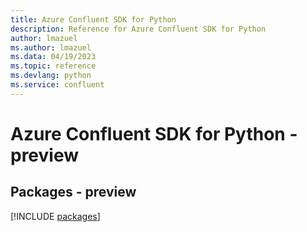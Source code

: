 ```yaml
---
title: Azure Confluent SDK for Python
description: Reference for Azure Confluent SDK for Python
author: lmazuel
ms.author: lmazuel
ms.data: 04/19/2023
ms.topic: reference
ms.devlang: python
ms.service: confluent
---
```

# Azure Confluent SDK for Python - preview
## Packages - preview
[!INCLUDE [packages](confluent-index.md)]